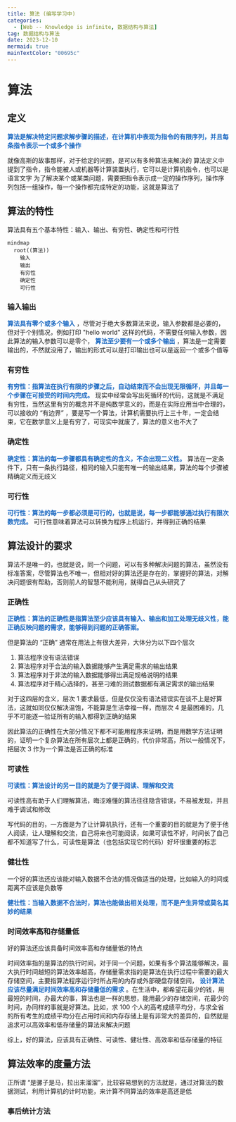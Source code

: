 ```yaml
---
title: 算法 (编写学习中)
categories:
  - [Web -- Knowledge is infinite, 数据结构与算法]
tag: 数据结构与算法
date: 2023-12-10
mermaid: true
mainTextColor: "00695c"
---
```


# 算法

## 定义

**<font color="#1565c0">算法是解决特定问题求解步骤的描述，在计算机中表现为指令的有限序列，并且每条指令表示一个或多个操作</font>**

就像高斯的故事那样，对于给定的问题，是可以有多种算法来解决的
算法定义中提到了指令，指令能被人或机器等计算装置执行，它可以是计算机指令，也可以是语言文字
为了解决某个或某类问题，需要把指令表示成一定的操作序列，操作序列包括一组操作，每一个操作都完成特定的功能，这就是算法了

## 算法的特性

算法具有五个基本特性：输入、输出、有穷性、确定性和可行性

```mermaid
mindmap
  root((算法))
    输入
    输出
    有穷性
    确定性
    可行性
```

### 输入输出

**<font color="#1565c0">算法具有零个或多个输入</font>** ，尽管对于绝大多数算法来说，输入参数都是必要的，但对于个别情况，例如打印 "hello world" 这样的代码，不需要任何输入参数，因此算法的输入参数可以是零个， **<font color="#1565c0">算法至少要有一个或多个输出</font>** ，算法是一定需要输出的，不然就没用了，输出的形式可以是打印输出也可以是返回一个或多个值等

### 有穷性

**<font color="#1565c0">有穷性：指算法在执行有限的步骤之后，自动结束而不会出现无限循环，并且每一个步骤在可接受的时间内完成。</font>** 现实中经常会写出死循环的代码，这就是不满足有穷性，当然这里有穷的概念并不是纯数学意义的，而是在实际应用当中合理的，可以接收的 “有边界” ，要是写一个算法，计算机需要执行上三十年，一定会结束，它在数学意义上是有穷了，可现实中就废了，算法的意义也不大了

### 确定性

**<font color="#1565c0">确定性：算法的每一步骤都具有确定性的含义，不会出现二义性。</font>** 算法在一定条件下，只有一条执行路径，相同的输入只能有唯一的输出结果，算法的每个步骤被精确定义而无歧义

### 可行性

**<font color="#1565c0">可行性：算法的每一步都必须是可行的，也就是说，每一步都能够通过执行有限次数完成。</font>** 可行性意味着算法可以转换为程序上机运行，并得到正确的结果

## 算法设计的要求

算法不是唯一的，也就是说，同一个问题，可以有多种解决问题的算法，虽然没有标准答案，尽管算法也不唯一，但相对好的算法还是存在的，掌握好的算法，对解决问题很有帮助，否则前人的智慧不能利用，就得自己从头研究了

### 正确性

**<font color="#1565c0">正确性：算法的正确性是指算法至少应该具有输入、输出和加工处理无歧义性，能正确反映问题的需求，能够得到问题的正确答案。</font>**

但是算法的 “正确” 通常在用法上有很大差异，大体分为以下四个层次

1. 算法程序没有语法错误
2. 算法程序对于合法的输入数据能够产生满足需求的输出结果
3. 算法程序对于非法的输入数据能够得出满足规格说明的结果
4. 算法程序对于精心选择的，甚至刁难的测试数据都有满足需求的输出结果

对于这四层的含义，层次 1 要求最低，但是仅仅没有语法错误实在谈不上是好算法，这就如同仅仅解决温饱，不能算是生活幸福一样，而层次 4 是最困难的，几乎不可能逐一验证所有的输入都得到正确的结果

因此算法的正确性在大部分情况下都不可能用程序来证明，而是用数学方法证明的，证明一个复杂算法在所有层次上都是正确的，代价非常高，所以一般情况下，把层次 3 作为一个算法是否正确的标准

### 可读性

**<font color="#1565c0">可读性：算法设计的另一目的就是为了便于阅读、理解和交流</font>**

可读性高有助于人们理解算法，晦涩难懂的算法往往隐含错误，不易被发现，并且难于调试和修改

写代码的目的，一方面是为了让计算机执行，还有一个重要的目的就是为了便于他人阅读，让人理解和交流，自己将来也可能阅读，如果可读性不好，时间长了自己都不知道写了什么，可读性是算法（也包括实现它的代码）好坏很重要的标志

### 健壮性

一个好的算法还应该能对输入数据不合法的情况做适当的处理，比如输入的时间或距离不应该是负数等

**<font color="#1565c0">健壮性：当输入数据不合法时，算法也能做出相关处理，而不是产生异常或莫名其妙的结果</font>**

### 时间效率高和存储量低

好的算法还应该具备时间效率高和存储量低的特点

时间效率指的是算法的执行时间，对于同一个问题，如果有多个算法能够解决，最大执行时间越短的算法效率越高，存储量需求指的是算法在执行过程中需要的最大存储空间，主要指算法程序运行时所占用的内存或外部硬盘存储空间， **<font color="#1565c0">设计算法应该尽量满足时间效率高和存储量低的需求</font>** 。在生活中，都希望花最少的钱，用最短的时间，办最大的事，算法也是一样的思想，能用最少的存储空间，花最少的时间，办同样的事就是好算法。比如，求 100 个人的高考成绩平均分，与求全省的所有考生的成绩平均分在占用时间和内存存储上是有非常大的差异的，自然就是追求可以高效率和低存储量的算法来解决问题

综上，好的算法，应该具有正确性、可读性、健壮性、高效率和低存储量的特征

## 算法效率的度量方法

正所谓 “是骡子是马，拉出来溜溜”，比较容易想到的方法就是，通过对算法的数据测试，利用计算机的计时功能，来计算不同算法的效率是高还是低

### 事后统计方法




**<font color="#1565c0"></font>**
